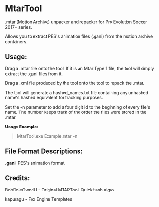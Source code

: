 # MtarTool
.mtar (Motion Archive) unpacker and repacker for Pro Evolution Soccer 2017+ series.

Allows you to extract PES's animation files (.gani) from the motion archive containers.

## Usage:

Drag a .mtar file onto the tool. If it is an Mtar Type 1 file, the tool will simply extract the .gani files from it.

Drag a .xml file produced by the tool onto the tool to repack the .mtar.

The tool will generate a hashed_names.txt file containing any unhashed name's hashed equivalent for tracking purposes.

Set the -n parameter to add a four digit id to the beginning of every file's name. The number keeps track of the order the files were stored in the .mtar.

**Usage Example:**

> MtarTool.exe Example.mtar -n

## File Format Descriptions:

**.gani**: PES's animation format.

## Credits:

BobDoleOwndU - Original MTARTool, QuickHash algro

kapuragu - Fox Engine Templates
